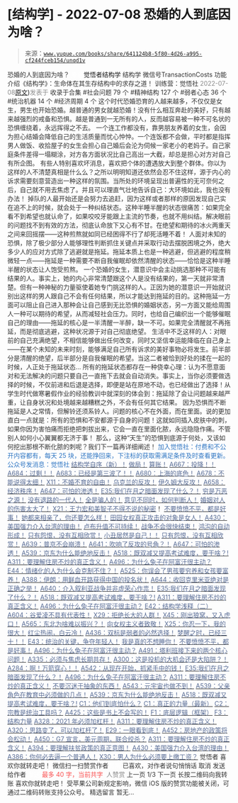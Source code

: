 # [结构学] - 2022-07-08 恐婚的人到底因为啥？

> 来源：[`www.yuque.com/books/share/641124b8-5f80-4d26-a995-cf244fceb154/unqd1v`](https://www.yuque.com/books/share/641124b8-5f80-4d26-a995-cf244fceb154/unqd1v)

<ne-p id="520f42f3293818f927861ebbd5b15da4_p_0" data-lake-id="520f42f3293818f927861ebbd5b15da4_p_0"><ne-text id="u40a8aa19" style="color: rgb(51, 51, 51);">恐婚的人到底因为啥？</ne-text></ne-p> <ne-p id="a5b251b4113d285211c75af35ef41df6" data-lake-id="a5b251b4113d285211c75af35ef41df6"><ne-text id="u94ea7e41" ne-fontsize="12" style="color: rgb(255, 255, 255);">原创</ne-text><ne-text id="u4142549e" ne-fontsize="14">觉悟者</ne-text><ne-text id="u60620fe7" ne-fontsize="14">结构学</ne-text></ne-p> <ne-p id="2a1abb24e6a92aab7c63fcbc9b41a70b" data-lake-id="2a1abb24e6a92aab7c63fcbc9b41a70b"><ne-text id="u51f48665" ne-fontsize="14" ne-bold="true" style="color: rgb(51, 51, 51);">结构学</ne-text></ne-p> <ne-p id="c14d42cccbc3ba8e67676a2f0923f2ab" data-lake-id="c14d42cccbc3ba8e67676a2f0923f2ab"><ne-text id="u8f5511e7" ne-fontsize="14" style="color: rgb(51, 51, 51);">微信号</ne-text><ne-text id="ue7187e4a" ne-fontsize="14" style="color: rgb(51, 51, 51);">TransactionCosts</ne-text></ne-p> <ne-p id="5ddc5d9d372619e3170339ee69b3022d" data-lake-id="5ddc5d9d372619e3170339ee69b3022d"><ne-text id="u8087b43c" ne-fontsize="14" style="color: rgb(51, 51, 51);">功能介绍</ne-text><ne-text id="ue3d22f68" ne-fontsize="14" style="color: rgb(51, 51, 51);">《结构学》：生命体在其生存结构中的求存之道！ 训练营：觉悟社</ne-text></ne-p> <ne-p id="e8fe56839fd812d17e72a0943e22610d" data-lake-id="e8fe56839fd812d17e72a0943e22610d"><ne-text id="u54d60800" style="color: rgb(140, 140, 140);">2022-07-08</ne-text>[<ne-text id="ue6e90cbb" ne-fontsize="14">原文</ne-text>](https://mp.weixin.qq.com/s?__biz=MzIzMDYwOTM0Mg==&mid=2247487411&idx=1&sn=fbd4765b4818928c69e22b987655f2e7&chksm=e8b19762dfc61e74552521889fcd29a3dfa86a10ce01a5053879b7ef33c86699e986798505c9#rd))<ne-text id="u75e5e244" ne-fontsize="14" style="color: rgb(140, 140, 140);">发表于</ne-text></ne-p> <ne-p id="ce5f8435d778a201b4f9e4a7ad1b8754" data-lake-id="ce5f8435d778a201b4f9e4a7ad1b8754"><ne-text id="u8cc81a5e" style="color: rgb(51, 51, 51);">收录于合集</ne-text></ne-p> <ne-p id="322cc2e1e1da9746ecc13c18f3b08780" data-lake-id="322cc2e1e1da9746ecc13c18f3b08780"><ne-text id="udca9cd5f" style="color: rgb(51, 51, 51);">#社会问题 79 个</ne-text></ne-p> <ne-p id="8e3e592478003fc4a53a610b3ec1c6a2" data-lake-id="8e3e592478003fc4a53a610b3ec1c6a2"><ne-text id="uc2239ad8" style="color: rgb(51, 51, 51);">#精神结构 127 个</ne-text></ne-p> <ne-p id="7d945d5ca83a9ed9248c3326c3ee0d73" data-lake-id="7d945d5ca83a9ed9248c3326c3ee0d73"><ne-text id="ua178db75" style="color: rgb(51, 51, 51);">#弱者心态 36 个</ne-text></ne-p> <ne-p id="9a3cdfab93f8f72c2d0944431845b7bd" data-lake-id="9a3cdfab93f8f72c2d0944431845b7bd"><ne-text id="u2f2a3bcd" style="color: rgb(51, 51, 51);">#统治机器 14 个</ne-text></ne-p> <ne-p id="a134c854117528fd363ff4f0a69332c6" data-lake-id="a134c854117528fd363ff4f0a69332c6"><ne-text id="ua0bf4b93" style="color: rgb(51, 51, 51);">#经济周期 4 个</ne-text></ne-p> <ne-p id="d1dcde2f57de9be62b6bc1d28d340fe5" data-lake-id="d1dcde2f57de9be62b6bc1d28d340fe5"><ne-text id="u6195b30e" style="color: rgb(51, 51, 51);">这个时代恐婚恐育的人越来越多，不仅仅是女生，男生也开始恐婚。越普通的男女就越恐婚！没有什么相互奔赴的美好，只有越来越强烈的戒备和恐惧。越是普通到一无所有的人，反而越容易被一种不可名状的恐惧缠绕着，永远挥得之不去。</ne-text></ne-p> <ne-p id="bc7cd8cd453cfb428777ca3c1ed8d199" data-lake-id="bc7cd8cd453cfb428777ca3c1ed8d199"><ne-text id="u55b7db38" style="color: rgb(51, 51, 51);">一个连工作都没有，靠男朋友养着的女生，会因为担心结婚会降低自己的生活质量而忧心忡忡。一个连饭都不会做，平时都是指挥男人做饭、收拾屋子的女生会担心自己婚后会沦为伺候一家老小的老妈子。自己家庭条件差得一塌糊涂，对方各方面状况比自己高出一大截，却总是担心对方对自己有所企图。</ne-text></ne-p> <ne-p id="2390b6d2bbea8f91bce442f3f0281041" data-lake-id="2390b6d2bbea8f91bce442f3f0281041"><ne-text id="u7fd22a41" style="color: rgb(51, 51, 51);">有些人特别喜欢坏消息，喜欢把个体的遭遇放大到整个群体。你以为这样的人不清楚真相是什么么？之所以明明知道还依然会忍不住这样，源于内心的诉求需要刻意营造出一种这样的氛围。当所处的环境呈现出普遍性的无可奈何之后，自己就不用去焦虑了。并且可以理直气壮地告诉自己：大环境如此，我也没有办法！</ne-text></ne-p> <ne-p id="c0358ae190b064dabdfcb7f2eb107ced" data-lake-id="c0358ae190b064dabdfcb7f2eb107ced"><ne-text id="u65c8dc9a" style="color: rgb(51, 51, 51);">掉队的人最开始还是会努力去追赶，因为这样或者那样的原因发现自己实在追不上的时候，就会处于一种纠结状态。这种半睡半醒的状态很痛苦：如果完全看不到希望也就认命了，如果咬咬牙能跟上主流的节奏，也就不用纠结。解决眼前的问题找不到有效的方法，彻底认命放下又心有不甘。在绝望和期待的冰火两重天之间来回摇摆——这种煎熬就如同已经困得不行了却死活睡不着！</ne-text></ne-p> <ne-p id="cf5c141a082f0d0cae572f5a63d289fb" data-lake-id="cf5c141a082f0d0cae572f5a63d289fb"><ne-text id="u4d0e0764" style="color: rgb(51, 51, 51);">人面对未知的恐惧，除了极少部分人能够理性判断抓住关键点并采取行动去摆脱困境之外，绝大多少人的应对方式除了逃避就是拖延。拖延本质上也是一种逃避，但逃避的程度稍微轻一点——拖延是一种需要不断自我催眠却依然清醒的状态——恰恰是这种半睡半醒的状态让人饱受煎熬。</ne-text></ne-p> <ne-p id="8e8dedd867aeb1d1fb2a15a8f73ce655" data-lake-id="8e8dedd867aeb1d1fb2a15a8f73ce655"><ne-text id="u43411252" style="color: rgb(51, 51, 51);">一个恐婚的女生，潜意识中会主动挑选那种不可能有结果的人。事实上，她的内心非常清楚跟这个人是没有结果的，第一天就非常清楚。但有一种神秘的力量驱使着她专门挑这样的人。正因为她的潜意识一开始就识别出这样的男人跟自己不会有任何结果，所以才能达到拖延的目的。这种拖延一方面可以阻止自己进入那种会让自己感到无比恐惧的婚姻状态，另一方面又能给周围人一种可以期待的希望，从而减轻社会压力。同时，也给自己编织出一个能够催眠自己的理由——拖延的核心是一半清醒一半醉，缺一不可。如果完全清醒就不再拖延，而是彻底逃避，这种状况源于对自己彻底绝望。</ne-text></ne-p> <ne-p id="903fa7fec72b4057676f628031897e13" data-lake-id="903fa7fec72b4057676f628031897e13"><ne-text id="u7c89d98c" style="color: rgb(51, 51, 51);">生活中不乏这样的人：对眼前的自己充满绝望，不相信能够做出任何改变，同时又坚信幸运能降临在自己身上——在某个未知的未来时刻，能够满足自己所有诉求的美好事物必将发生。前半部分是清醒的绝望，后半部分是自我催眠的希望。当这二者被恰到好处的揉在一起的时候，人正处于拖延状态…</ne-text></ne-p> <ne-p id="0ddfae3b104767a27bc506d52a596a98" data-lake-id="0ddfae3b104767a27bc506d52a596a98"><ne-text id="u1d5974d2" style="color: rgb(51, 51, 51);">所有的拖延状态都存在一种侥幸心理：认为不愿意面对和无法解决的问题只要自己一直拖下去就会自动消失。事实上，当你必须要做选择的时候，不仅前进和后退是选择，即便是站在原地不动，也已经做出了选择！从学生时代做寒暑假作业的经验教训中就深刻的体会到：拖延除了会让问题越来越严重，让自身状况和处境越来越糟糕之外，不会有任何其它结果。</ne-text></ne-p> <ne-p id="7ea27120928e730159705b2959af44bd" data-lake-id="7ea27120928e730159705b2959af44bd"><ne-text id="u81a44e9a" style="color: rgb(51, 51, 51);">因为恐惧而不断拖延是人之常情，但解铃还须系铃人。问题的核心不在外面，而在里面。说的更加直白一点就是：所有的恐惧和不安都源于自身的问题！这就如同插入皮肤中的刺，如果你因为害怕痛而拒绝把刺拔出来，它会一直在里面化脓，永远隐隐作痛。不管别人如何小心翼翼都无济于事！</ne-text></ne-p> <ne-p id="0ab35ef641d9ffaa45c0df60d7dd2351" data-lake-id="0ab35ef641d9ffaa45c0df60d7dd2351"><ne-text id="u05fcea67" style="color: rgb(51, 51, 51);">那么，这种“天生”的恐惧到底源于何处，又该如何挖出那根不断化脓的刺呢？我们下一篇再详细阐述！</ne-text></ne-p> <ne-p id="f80bf84d9b6be806078fb959f0b78f4b" data-lake-id="f80bf84d9b6be806078fb959f0b78f4b"><ne-text id="u29129ddd" ne-fontsize="13" style="color: rgb(47, 118, 195);">加入觉悟社：付费和不公开内容都有，每天 25 块，还能挣回来，下注标的获取需满足条件及时查看更新。公众号发消息：觉悟社</ne-text></ne-p>  <ne-p id="bb87240a5d746e40b8d70e713bac7784" data-lake-id="bb87240a5d746e40b8d70e713bac7784"><ne-card data-card-name="image" data-card-type="inline" id="xZH5D" ne-fontsize="13" data-event-boundary="card" style="color: rgb(53, 53, 53);"><ne-p id="9c8ac00bdc34f27eccc7c33dc6db45e7" data-lake-id="9c8ac00bdc34f27eccc7c33dc6db45e7">[<ne-text id="uf4b0ad8f" ne-bold="true" style="color: rgb(87, 107, 149);">结构学自序（新）！</ne-text>](http://mp.weixin.qq.com/s?__biz=MzIzMDYwOTM0Mg==&mid=2247485283&idx=1&sn=aa2b8554b8e5040f8f959636feaa06a3&chksm=e8b19fb2dfc616a430aa381b8da0815311244e694a69809cd92d0602ac34cfe5f1f419b3745e&scene=21#wechat_redirect)</ne-p> <ne-p id="7a6ee1d2e05bb10ca046b7fb68a464a7" data-lake-id="7a6ee1d2e05bb10ca046b7fb68a464a7">[<ne-text id="u573fefa6" ne-bold="true" style="color: rgb(87, 107, 149);">做局！</ne-text>](http://mp.weixin.qq.com/s?__biz=MzAxNDk1NjI2Mw==&mid=2247488230&idx=1&sn=86e717386c0aa06a0a4bbf4f9ec117aa&chksm=9b8a316eacfdb878aae8ed4ea6817620cc3ac62d7815fdfd85606464c3f2d79fcf2ce72dec77&scene=21#wechat_redirect)</ne-p> <ne-p id="0e6d62444f106fbf8dcedefbb39695cc" data-lake-id="0e6d62444f106fbf8dcedefbb39695cc">[<ne-text id="uc60f941a" ne-bold="true" style="color: rgb(87, 107, 149);">算账！</ne-text>](http://mp.weixin.qq.com/s?__biz=MzAxNDk1NjI2Mw==&mid=2247488259&idx=1&sn=2b72f3c0199cdacaa8e48eb9ad30f809&chksm=9b8a308bacfdb99d72ebcd3aaf0015c889b88f4598b093719ee8765aa8be3b3caaad95a445ae&scene=21#wechat_redirect)</ne-p> <ne-p id="5f460155f392f9ce71728f1c8d6b3c08" data-lake-id="5f460155f392f9ce71728f1c8d6b3c08">[<ne-text id="ucf4ba0ad" ne-bold="true" style="color: rgb(87, 107, 149);">A667：投降！！</ne-text>](http://mp.weixin.qq.com/s?__biz=MzIzMDYwOTM0Mg==&mid=2247487227&idx=1&sn=3567bf6c0c6612ccf84993824f8cc40f&chksm=e8b1962adfc61f3cff8d335a562ea28615e58579d460d2f65148f46a6311ad5257411d96f655&scene=21#wechat_redirect)</ne-p> <ne-p id="ecbc29b4b2473fa16606253940683c3c" data-lake-id="ecbc29b4b2473fa16606253940683c3c">[<ne-text id="u5cc14882" ne-bold="true" style="color: rgb(87, 107, 149);">A684：过剩！！</ne-text>](http://mp.weixin.qq.com/s?__biz=MzIzMDYwOTM0Mg==&mid=2247487405&idx=1&sn=6f60b1583b09b9c3220290377a3f9a10&chksm=e8b1977cdfc61e6a0077a0bb80055453a839dad4caabb0b595c7e363c052e05cf3e46ac1e22f&scene=21#wechat_redirect)</ne-p> <ne-p id="6fa71cd24c23dd9a6f2daa867094353f" data-lake-id="6fa71cd24c23dd9a6f2daa867094353f">[<ne-text id="ud2dd706a" ne-bold="true" style="color: rgb(87, 107, 149);">A683：已经是第三波了！！</ne-text>](http://mp.weixin.qq.com/s?__biz=MzIzMDYwOTM0Mg==&mid=2247487397&idx=1&sn=26209d75ef8be499139baf79880704d5&chksm=e8b19774dfc61e62615a5d6c959869dfc2d436e3038fd407716aebb59e278b1f37f0637b68de&scene=21#wechat_redirect)</ne-p> <ne-p id="6ac4aa742e904d1f5306655eee60445a" data-lake-id="6ac4aa742e904d1f5306655eee60445a">[<ne-text id="u77d68f36" style="color: rgb(87, 107, 149);">A680：上海的底色！</ne-text>](http://mp.weixin.qq.com/s?__biz=MzIzMDYwOTM0Mg==&mid=2247487369&idx=1&sn=a18e0d719fb0549237274a07964dadbf&chksm=e8b19758dfc61e4ec0cf4343ed7bd19f207616e41dcfd37f655056fc0dcbcacb8cd20da56a5e&scene=21#wechat_redirect)</ne-p> <ne-p id="d288dd7525030d8bfc8778c46e651256" data-lake-id="d288dd7525030d8bfc8778c46e651256">[<ne-text id="ue7737cd4" style="color: rgb(87, 107, 149);">A678：不能说得太细！</ne-text>](http://mp.weixin.qq.com/s?__biz=MzAxNDk1NjI2Mw==&mid=2247488621&idx=1&sn=de619343a166fa2033545096b107a136&chksm=9b8a37e5acfdbef33879aa1c737b5ded3b611c15cf6b7945e400a9293cb0353f2eb5feb120f0&scene=21#wechat_redirect)</ne-p> <ne-p id="658d192bf2cfd27ab752d7d1ebdb88e7" data-lake-id="658d192bf2cfd27ab752d7d1ebdb88e7">[<ne-text id="u8d5959a2" style="color: rgb(87, 107, 149);">X11：不婚不育的自由！</ne-text>](http://mp.weixin.qq.com/s?__biz=MzAxNDk1NjI2Mw==&mid=2247488624&idx=1&sn=cfdcf5cd7d234b00245dfa23df2e5d85&chksm=9b8a37f8acfdbeeebe63d985f630872fc5a37f8719f399a3c849a94f33a7bbc7a2a5c3ef6461&scene=21#wechat_redirect)</ne-p> <ne-p id="4e8b710a05d0da0db79fed506544c120" data-lake-id="4e8b710a05d0da0db79fed506544c120">[<ne-text id="u6540b274" ne-bold="true" style="color: rgb(87, 107, 149);">乌克兰的反攻！</ne-text>](http://mp.weixin.qq.com/s?__biz=MzIzMDYwOTM0Mg==&mid=2247487192&idx=1&sn=02b41bfa6bcfa8c503bac90158886b86&chksm=e8b19609dfc61f1fdb5a8fa6032a0013cd18ff59bdaf308e99096f08813d3b24cc6f361dac6d&scene=21#wechat_redirect)</ne-p> <ne-p id="ba5a3d6bc26eb5c082c1bd8412badba4" data-lake-id="ba5a3d6bc26eb5c082c1bd8412badba4">[<ne-text id="u8669e7b6" ne-bold="true" style="color: rgb(87, 107, 149);">伊久姆大反攻！</ne-text>](http://mp.weixin.qq.com/s?__biz=MzIzMDYwOTM0Mg==&mid=2247487223&idx=1&sn=ab3169d841cb6e53507fb5ede0eca8bc&chksm=e8b19626dfc61f306c1786e5cd2a2898cc68c6809f9a8a6b0b16a5891a233ac2653038772039&scene=21#wechat_redirect)</ne-p> <ne-p id="de41fea07d53234040347b339f3a4e9a" data-lake-id="de41fea07d53234040347b339f3a4e9a">[<ne-text id="u4e4bc396" ne-bold="true" style="color: rgb(87, 107, 149);">A658：经济秩序！</ne-text>](http://mp.weixin.qq.com/s?__biz=MzIzMDYwOTM0Mg==&mid=2247487179&idx=1&sn=12ad76a2b6a86d4dc52eb515f2b00500&chksm=e8b1961adfc61f0c30f16b60b87e2fcd3142b4a788c2ae81604f02182574c50b54c1d9e2974d&scene=21#wechat_redirect)</ne-p> <ne-p id="c4239252ddc236951cbcfadce713ded8" data-lake-id="c4239252ddc236951cbcfadce713ded8">[<ne-text id="ubbe7f727" style="color: rgb(87, 107, 149);">A647：可怕的渗透！</ne-text>](http://mp.weixin.qq.com/s?__biz=MzAxNDk1NjI2Mw==&mid=2247488112&idx=1&sn=d2cdb1bbea5f7a7248e4ba132c2ad922&chksm=9b8a31f8acfdb8ee225327ff157e56571bbf63b8958ad6c47d7da000b5da90fa01379222c8e1&scene=21#wechat_redirect)</ne-p> <ne-p id="0dca30adaf5f489b5d1a8ab9c26d8082" data-lake-id="0dca30adaf5f489b5d1a8ab9c26d8082">[<ne-text id="ucbed402b" ne-bold="true" style="color: rgb(87, 107, 149);">E35:我们在月之暗面发现了什么？！</ne-text>](http://mp.weixin.qq.com/s?__biz=MzIzMDYwOTM0Mg==&mid=2247486632&idx=1&sn=170aeff87eb36dce354c8b2437f4b27f&chksm=e8b19479dfc61d6f08e6492954a528f20387fe2fa925747cf2b504d2bc69084f24495e972e41&scene=21#wechat_redirect)</ne-p> <ne-p id="27c5f386e6fc0182e2e14a308e65497b" data-lake-id="27c5f386e6fc0182e2e14a308e65497b">[<ne-text id="u357abbbb" style="color: rgb(87, 107, 149);">穷是万恶之源！</ne-text>](http://mp.weixin.qq.com/s?__biz=MzAxNDk1NjI2Mw==&mid=2247483823&idx=1&sn=e54ebe9891b302dc0bf1815c76ccf8b7&chksm=9b8a2227acfdab31a05e273addd9159d4b8263d58d3c58bf214841c8189157519719c3427306&scene=21#wechat_redirect)</ne-p> <ne-p id="ff4f012d252756899fefd17764bdef9b" data-lake-id="ff4f012d252756899fefd17764bdef9b">[<ne-text id="ud9d892be" style="color: rgb(87, 107, 149);">没有退路的一代人！</ne-text>](http://mp.weixin.qq.com/s?__biz=MzAxNDk1NjI2Mw==&mid=2247486533&idx=1&sn=a0d5cce0656aad467148e0642eb85a00&chksm=9b8a2fcdacfda6db79857186e953a089baf1fb678b2b071cf101c5a26e7fb9768474c94243ca&scene=21#wechat_redirect)</ne-p> <ne-p id="86436cd22c83b983f1d9642d710270b9" data-lake-id="86436cd22c83b983f1d9642d710270b9">[<ne-text id="ub789d54f" style="color: rgb(87, 107, 149);">全是骗人的！</ne-text>](http://mp.weixin.qq.com/s?__biz=MzAxNDk1NjI2Mw==&mid=2247488130&idx=1&sn=5fe267832478f7d2cb6b09a120555e5b&chksm=9b8a310aacfdb81c8fc93b00e05cfdaa2da89f21513f198ae2233f007a4f9e7747c86595239c&scene=21#wechat_redirect)</ne-p> <ne-p id="009df481706c2d439159d2c0f83d03c3" data-lake-id="009df481706c2d439159d2c0f83d03c3">[<ne-text id="u3dad05a8" style="color: rgb(87, 107, 149);">意见不同时，如何判断人！</ne-text>](http://mp.weixin.qq.com/s?__biz=MzAxNDk1NjI2Mw==&mid=2247488223&idx=1&sn=4860be32308a7b853142c8d799d2b678&chksm=9b8a3157acfdb841242ae974e7ea0dc1582191bb60e7ad12f98c37506e7ddcd62410d67707fc&scene=21#wechat_redirect)</ne-p> <ne-p id="eea508c1235c6dd1c80ed6f126ea33e9" data-lake-id="eea508c1235c6dd1c80ed6f126ea33e9">[<ne-text id="uc2808eae" style="color: rgb(87, 107, 149);">婚姻对人的伤害太大了！</ne-text>](http://mp.weixin.qq.com/s?__biz=MzAxNDk1NjI2Mw==&mid=2247487796&idx=1&sn=d28ec342a60e8f8e74c96b548770eb7d&chksm=9b8a32bcacfdbbaaa3c33780116e1353dadb8f5bcdc93ce019a77554980c845e8319c4f432b4&scene=21#wechat_redirect)</ne-p> <ne-p id="81fb7a444fa04f8c05c008a83b66db12" data-lake-id="81fb7a444fa04f8c05c008a83b66db12">[<ne-text id="ud46b6551" style="color: rgb(87, 107, 149);">X21：王力宏和美智子不得不说的秘密</ne-text>](http://mp.weixin.qq.com/s?__biz=MzAxNDk1NjI2Mw==&mid=2247487666&idx=1&sn=433b7a0997c277c09f3605796de5551e&chksm=9b8a333aacfdba2c584b5a5d0dacbd731be4e8789e0f949f8b2ea15507f108b465eb9e3ceafb&scene=21#wechat_redirect)<ne-text id="u62450ce3" style="color: rgb(51, 51, 51);">！</ne-text></ne-p> <ne-p id="4a7b2ae96a5faa7b569ec5099fe48052" data-lake-id="4a7b2ae96a5faa7b569ec5099fe48052">[<ne-text id="u8ffbdd35" ne-bold="true" style="color: rgb(87, 107, 149);">不要愤愤不平，都是好事！</ne-text>](http://mp.weixin.qq.com/s?__biz=MzAxNDk1NjI2Mw==&mid=2247487130&idx=1&sn=b21138d85455f5692aaf039038c78342&chksm=9b8a2d12acfda404a2b67fe4d446ee0f2805ad64a8b8004902934600fd731191e140df6ac19a&scene=21#wechat_redirect)</ne-p> <ne-p id="d14d7e2992b36073cd549a1bf92039c9" data-lake-id="d14d7e2992b36073cd549a1bf92039c9">[<ne-text id="ue0af8587" ne-bold="true" style="color: rgb(87, 107, 149);">她都来相亲了，你还要怎么样！</ne-text>](http://mp.weixin.qq.com/s?__biz=MzAxNDk1NjI2Mw==&mid=2247486952&idx=1&sn=698aec6916d2eca5e758c25c4c634346&chksm=9b8a2e60acfda776b80a4f2f0d5c2fe4921fc821cdf029fa9d2fdc52fd708fc5a0b980d5d3d0&scene=21#wechat_redirect)</ne-p> <ne-p id="7471dda5bff29157b37e62f29741c9c3" data-lake-id="7471dda5bff29157b37e62f29741c9c3">[<ne-text id="ucbb76e5e" ne-bold="true" style="color: rgb(87, 107, 149);">田园女权真正攻击的对象是女人！</ne-text>](http://mp.weixin.qq.com/s?__biz=MzIzMDYwOTM0Mg==&mid=2247486412&idx=1&sn=5dd3e8b2a759838d739e6d61ebab2eab&chksm=e8b1931ddfc61a0bf6f81cd2a9a9232ea8ce86528a8eea66c6635180e8678b819ebb38b4cb86&scene=21#wechat_redirect)</ne-p> <ne-p id="6483b49e50d29742991383f81643167c" data-lake-id="6483b49e50d29742991383f81643167c">[<ne-text id="u0da4106d" ne-bold="true" style="color: rgb(87, 107, 149);">A430：美国强力介入台湾的理由！</ne-text>](http://mp.weixin.qq.com/s?__biz=MzIzMDYwOTM0Mg==&mid=2247486587&idx=1&sn=e14d4403bb13c441596f09add1b5f27c&chksm=e8b194aadfc61dbcab0c1d70249910161f8c77b0163ac8278dfe5c2f817d2bb2a3ac3e7ddf89&scene=21#wechat_redirect)</ne-p> <ne-p id="4b391fc028cd40eacd532d58af4de4f6" data-lake-id="4b391fc028cd40eacd532d58af4de4f6">[<ne-text id="u469dfde0" style="color: rgb(87, 107, 149);">卢布升值不可持续！</ne-text>](https://mp.weixin.qq.com/s?__biz=MzAxNDk1NjI2Mw==&mid=2247488186&idx=1&sn=bbaac79bae71799e8140c217bbb9a108&scene=21#wechat_redirect)</ne-p> <ne-p id="4ed5a6c5ce036f8460531ec28d69ceb0" data-lake-id="4ed5a6c5ce036f8460531ec28d69ceb0">[<ne-text id="ub2f83ec2" style="color: rgb(87, 107, 149);">战争不会很快结束！</ne-text>](https://mp.weixin.qq.com/s?__biz=MzAxNDk1NjI2Mw==&mid=2247488182&idx=1&sn=3d07cd83b71988dd378865d6e40adbec&scene=21#wechat_redirect)</ne-p> <ne-p id="afd70998214067bf2d731fea460db7df" data-lake-id="afd70998214067bf2d731fea460db7df">[<ne-text id="ubd0e07e2" style="color: rgb(87, 107, 149);">鸿沟的自动形成！</ne-text>](http://mp.weixin.qq.com/s?__biz=MzAxNDk1NjI2Mw==&mid=2247488236&idx=1&sn=bfdf4d53034c97075b678327e8a7e773&chksm=9b8a3164acfdb872448fb8f53a436a657580e509ff6963728f7d3b541fb67aab302d754c4b0e&scene=21#wechat_redirect)</ne-p> <ne-p id="59f2a0f8a0820e9fefa3475fd2a83945" data-lake-id="59f2a0f8a0820e9fefa3475fd2a83945">[<ne-text id="u692a9b04" style="color: rgb(87, 107, 149);">只有怨恨，没有互相欣赏！</ne-text>](http://mp.weixin.qq.com/s?__biz=MzAxNDk1NjI2Mw==&mid=2247488211&idx=1&sn=73ad89d15a2aaee80830cc5c69de6c58&chksm=9b8a315bacfdb84d0bfeb48b3a272efbc5bd4a109ba8c183dbbc75aa85e0a62dec457694d9eb&scene=21#wechat_redirect)</ne-p> <ne-p id="ac58ee673d22e4a0a172ffc14e841507" data-lake-id="ac58ee673d22e4a0a172ffc14e841507">[<ne-text id="u57048a61" style="color: rgb(87, 107, 149);">小丑居然是自己！！</ne-text>](http://mp.weixin.qq.com/s?__biz=MzAxNDk1NjI2Mw==&mid=2247488135&idx=1&sn=55e611eea7203a0b5db03bf97ef6fb53&chksm=9b8a310facfdb8195803cc833b8defe1a107a60b9014e10d7b91f809a2d7781c820ae84f9e9a&scene=21#wechat_redirect)</ne-p> <ne-p id="00100db9bd524a6c1a0be0586a3ee1c3" data-lake-id="00100db9bd524a6c1a0be0586a3ee1c3">[<ne-text id="u51ed42fb" style="color: rgb(87, 107, 149);">只有怨恨，没有互相欣赏！</ne-text>](http://mp.weixin.qq.com/s?__biz=MzAxNDk1NjI2Mw==&mid=2247488211&idx=1&sn=73ad89d15a2aaee80830cc5c69de6c58&chksm=9b8a315bacfdb84d0bfeb48b3a272efbc5bd4a109ba8c183dbbc75aa85e0a62dec457694d9eb&scene=21#wechat_redirect)</ne-p> <ne-p id="11f20c4d76fde36717493ba6a879ebed" data-lake-id="11f20c4d76fde36717493ba6a879ebed">[<ne-text id="ua65c4f4b" ne-bold="true" style="color: rgb(87, 107, 149);">A639：普京不会崩溃！</ne-text>](http://mp.weixin.qq.com/s?__biz=MzAxNDk1NjI2Mw==&mid=2247488084&idx=1&sn=7c8d1370795dc6496c224b27c0137762&chksm=9b8a31dcacfdb8ca47772d583074c0ce9e16f2a9a2d3a27359cb26cb851d21da814506f6a3df&scene=21#wechat_redirect)</ne-p> <ne-p id="32fcdbb241ed87d74167dcdee7637308" data-lake-id="32fcdbb241ed87d74167dcdee7637308">[<ne-text id="u58d56afa" ne-bold="true" style="color: rgb(87, 107, 149);">A641：吹响了反攻的号角？！</ne-text>](http://mp.weixin.qq.com/s?__biz=MzAxNDk1NjI2Mw==&mid=2247488089&idx=1&sn=c532b7b5b38bb03828c600669804f8cc&chksm=9b8a31d1acfdb8c77d656a7aaf9d77c03603864118e10553cfdfde1061229392a21ea728b8b0&scene=21#wechat_redirect)</ne-p> <ne-p id="c286014a28df6a362562e885fd21a2ed" data-lake-id="c286014a28df6a362562e885fd21a2ed">[<ne-text id="u3881c758" style="color: rgb(87, 107, 149);">A647：可怕的渗透！</ne-text>](http://mp.weixin.qq.com/s?__biz=MzAxNDk1NjI2Mw==&mid=2247488112&idx=1&sn=d2cdb1bbea5f7a7248e4ba132c2ad922&chksm=9b8a31f8acfdb8ee225327ff157e56571bbf63b8958ad6c47d7da000b5da90fa01379222c8e1&scene=21#wechat_redirect)</ne-p> <ne-p id="c06490d3a27d796614e64f4c37f7aa83" data-lake-id="c06490d3a27d796614e64f4c37f7aa83">[<ne-text id="u2a8b3b76" style="color: rgb(87, 107, 149);">A539：京东为什么能绝地反击！</ne-text>](http://mp.weixin.qq.com/s?__biz=MzIzMDYwOTM0Mg==&mid=2247486752&idx=1&sn=3a967e3288db5b7d924e36914086e534&chksm=e8b195f1dfc61ce7c971386eb678d7da286167d0f52fdd51989049844b0a550cc58e00552d2e&scene=21#wechat_redirect)</ne-p> <ne-p id="bef095f956a1ea01a4f8b9ae699acac4" data-lake-id="bef095f956a1ea01a4f8b9ae699acac4">[<ne-text id="u6e76449b" ne-bold="true" style="color: rgb(87, 107, 149);">A518：既双减又提高考试难度，要干啥？!</ne-text>](http://mp.weixin.qq.com/s?__biz=MzIzMDYwOTM0Mg==&mid=2247486528&idx=1&sn=837ef39e3c0b47ac84d5096690555ae7&chksm=e8b19491dfc61d87292daf575c1e7c95b3f0543f313b65c7ad4ab369603833704304ec7451d7&scene=21#wechat_redirect)</ne-p> <ne-p id="a75b378fbf747de9098ef3df15110465" data-lake-id="a75b378fbf747de9098ef3df15110465">[<ne-text id="ueb66fede" style="color: rgb(87, 107, 149);">A311：要理解住房不炒的真正含义！</ne-text>](http://mp.weixin.qq.com/s?__biz=MzIzMDYwOTM0Mg==&mid=2247484959&idx=1&sn=090583ec50bfd9febec1de463c2672f6&chksm=e8b19ecedfc617d8629080f6745c8de013cfe875de26eef6767b2d5c10782650223ed15f807b&scene=21#wechat_redirect)</ne-p> <ne-p id="b27567fab10887e33b282007252c1d57" data-lake-id="b27567fab10887e33b282007252c1d57">[<ne-text id="u687db76a" style="color: rgb(87, 107, 149);">A496：为什么兔子在阿富汗很主动？</ne-text>](http://mp.weixin.qq.com/s?__biz=MzIzMDYwOTM0Mg==&mid=2247486278&idx=1&sn=40d09857088bebd3c70bec1c7a500f06&chksm=e8b19397dfc61a810125242c8e395330f934390eb50bd54053ecd3f31ddc91de4e429c0f693a&scene=21#wechat_redirect)</ne-p> <ne-p id="4f4f024dc7450c2cb65ad694f49ea94f" data-lake-id="4f4f024dc7450c2cb65ad694f49ea94f">[<ne-text id="u0a7df621" style="color: rgb(87, 107, 149);">E44：情绪化的人为什么会克制不住？！</ne-text>](http://mp.weixin.qq.com/s?__biz=MzIzMDYwOTM0Mg==&mid=2247487062&idx=1&sn=c1af22f2f5d1e79f7245b826bfaf1f30&chksm=e8b19687dfc61f91468cf22b77c0e221d45054df37b2b602c331eb328b5d46802c69e0d87722&scene=21#wechat_redirect)</ne-p> <ne-p id="ec8d9acb2af0e800b96f2053d13b496b" data-lake-id="ec8d9acb2af0e800b96f2053d13b496b">[<ne-text id="u6ef07537" style="color: rgb(87, 107, 149);">A525：你误会了男孩要穷养和女孩要富养！</ne-text>](http://mp.weixin.qq.com/s?__biz=MzIzMDYwOTM0Mg==&mid=2247486714&idx=1&sn=693d4c55ab2f0ecdebf06c4807848908&chksm=e8b1942bdfc61d3d1d76c11adb860b1b02f1ab58e48ba3349677a44a563764e09d7eb35f930d&scene=21#wechat_redirect)</ne-p> <ne-p id="2be4a7771b3b12474e40cebe70c100c7" data-lake-id="2be4a7771b3b12474e40cebe70c100c7">[<ne-text id="ufe8f7b88" style="color: rgb(87, 107, 149);">A388：伊朗：用鲜血开路获得中国的投名状！</ne-text>](http://mp.weixin.qq.com/s?__biz=MzIzMDYwOTM0Mg==&mid=2247485591&idx=1&sn=a8443453e3caf1f201006eeec8e6e539&chksm=e8b19046dfc61950e63e29bb93049ce90b3228913e9ecee99a2f01b8fdda7cd8966a054241a9&scene=21#wechat_redirect)</ne-p> <ne-p id="167bea6755ed5d4a8f11354f6b675780" data-lake-id="167bea6755ed5d4a8f11354f6b675780">[<ne-text id="u31585cfd" ne-bold="true" style="color: rgb(87, 107, 149);">A644：收回克里米亚绝对是正确之举！</ne-text>](http://mp.weixin.qq.com/s?__biz=MzIzMDYwOTM0Mg==&mid=2247487112&idx=1&sn=c116d6a79085ad9fe413f42170eca23a&chksm=e8b19659dfc61f4fdb34ac71a7efb0994e7e3c07f7e8b75f34c646b05293f27d2e21423efc1a&scene=21#wechat_redirect)</ne-p> <ne-p id="80fc69a31ee220e3d85e1a8673bea1e6" data-lake-id="80fc69a31ee220e3d85e1a8673bea1e6">[<ne-text id="u8c993475" ne-bold="true" style="color: rgb(87, 107, 149);">A640：介入叙利亚战争并非虚荣心作祟！</ne-text>](http://mp.weixin.qq.com/s?__biz=MzAxNDk1NjI2Mw==&mid=2247488081&idx=1&sn=adfaf12849fa59e47f412105d2170c75&chksm=9b8a31d9acfdb8cfb8b78731ecb12a5d70c3b6997675397a2f95ba7bf63638aca4ee74acf789&scene=21#wechat_redirect)</ne-p> <ne-p id="e7f49fe9d603a66b89e1ee1b644d4316" data-lake-id="e7f49fe9d603a66b89e1ee1b644d4316">[<ne-text id="ucf0f1353" ne-bold="true" style="color: rgb(87, 107, 149);">E35:我们在月之暗面发现了什么？！</ne-text>](http://mp.weixin.qq.com/s?__biz=MzIzMDYwOTM0Mg==&mid=2247486632&idx=1&sn=170aeff87eb36dce354c8b2437f4b27f&chksm=e8b19479dfc61d6f08e6492954a528f20387fe2fa925747cf2b504d2bc69084f24495e972e41&scene=21#wechat_redirect)</ne-p> <ne-p id="114d32e39070d8edfd3d611be0167c42" data-lake-id="114d32e39070d8edfd3d611be0167c42">[<ne-text id="ud71147eb" ne-bold="true" style="color: rgb(87, 107, 149);">A518：既双减又提高考试难度，要干啥？!</ne-text>](http://mp.weixin.qq.com/s?__biz=MzIzMDYwOTM0Mg==&mid=2247486528&idx=1&sn=837ef39e3c0b47ac84d5096690555ae7&chksm=e8b19491dfc61d87292daf575c1e7c95b3f0543f313b65c7ad4ab369603833704304ec7451d7&scene=21#wechat_redirect)</ne-p> <ne-p id="f721803fdafd346381e13c0f3744807a" data-lake-id="f721803fdafd346381e13c0f3744807a">[<ne-text id="ue8f52f52" style="color: rgb(87, 107, 149);">A311：要理解住房不炒的真正含义！</ne-text>](http://mp.weixin.qq.com/s?__biz=MzIzMDYwOTM0Mg==&mid=2247484959&idx=1&sn=090583ec50bfd9febec1de463c2672f6&chksm=e8b19ecedfc617d8629080f6745c8de013cfe875de26eef6767b2d5c10782650223ed15f807b&scene=21#wechat_redirect)</ne-p> <ne-p id="df0a27fce394746f639a48e8cd2b58a2" data-lake-id="df0a27fce394746f639a48e8cd2b58a2">[<ne-text id="uf9e11131" style="color: rgb(87, 107, 149);">A496：为什么兔子在阿富汗很主动？</ne-text>](http://mp.weixin.qq.com/s?__biz=MzIzMDYwOTM0Mg==&mid=2247486278&idx=1&sn=40d09857088bebd3c70bec1c7a500f06&chksm=e8b19397dfc61a810125242c8e395330f934390eb50bd54053ecd3f31ddc91de4e429c0f693a&scene=21#wechat_redirect)</ne-p> <ne-p id="69ecf59adcf330d7c1305632786bb0d3" data-lake-id="69ecf59adcf330d7c1305632786bb0d3">[<ne-text id="u77fa6f75" style="color: rgb(87, 107, 149);">E42：结构学浅释（二）</ne-text>](http://mp.weixin.qq.com/s?__biz=MzAxNDk1NjI2Mw==&mid=2247487869&idx=1&sn=b6f942cf2c9969953971beb5a43a8183&chksm=9b8a32f5acfdbbe33ddd8df1f2b8f73b05522b604676c4ab01f411657e37e8c7226602ce3ad9&scene=21#wechat_redirect)</ne-p> <ne-p id="5140e3e7517f03e89bf5d668581473ba" data-lake-id="5140e3e7517f03e89bf5d668581473ba">[<ne-text id="ud9cba253" style="color: rgb(87, 107, 149);">A604：谷爱凌不具有代表性！</ne-text>](http://mp.weixin.qq.com/s?__biz=MzAxNDk1NjI2Mw==&mid=2247487885&idx=1&sn=fa1590be4f0f8be38dd4d8eb877b638d&chksm=9b8a3205acfdbb13039310f86f6e6fce5520a7827afc4e63b4eb6ca7f89ace1950488fa2f17e&scene=21#wechat_redirect)</ne-p> <ne-p id="4cf419245bf90116343be389f22229a8" data-lake-id="4cf419245bf90116343be389f22229a8">[<ne-text id="ua0fb04b6" style="color: rgb(87, 107, 149);">X29：拒绝长大的人群！</ne-text>](http://mp.weixin.qq.com/s?__biz=MzAxNDk1NjI2Mw==&mid=2247487734&idx=1&sn=406322eea52d5ed24ebaf979fdf714c1&chksm=9b8a337eacfdba688c7e6a511a417ec4d9a03b13d1bdb5c91e6ef37e9a7b747460354e0b0e8e&scene=21#wechat_redirect)</ne-p> <ne-p id="0ff3d5a2e58ae9cbfece2b3e7fb71d0f" data-lake-id="0ff3d5a2e58ae9cbfece2b3e7fb71d0f">[<ne-text id="u43edc132" style="color: rgb(87, 107, 149);">X45：刚出狼窝，又入虎口！</ne-text>](http://mp.weixin.qq.com/s?__biz=MzIzMDYwOTM0Mg==&mid=2247486954&idx=1&sn=64057c0c18082933600be972c2031139&chksm=e8b1953bdfc61c2df1b3c17fe8416e975e6f3a2bece068540adc6de643aa8e670b0393ba5c1d&scene=21#wechat_redirect)</ne-p> <ne-p id="e72260360eb9159fa820ee13fdbaf16a" data-lake-id="e72260360eb9159fa820ee13fdbaf16a">[<ne-text id="u2b859e0e" style="color: rgb(87, 107, 149);">A565：东北为啥难以振兴？！</ne-text>](http://mp.weixin.qq.com/s?__biz=MzAxNDk1NjI2Mw==&mid=2247487834&idx=1&sn=15ef2b4f3f81c4a67f5bc0256f5cb776&chksm=9b8a32d2acfdbbc4cd9c76535f994c4bb53ad6b3e74f367231b7e7465a88541ec7bb77237c42&scene=21#wechat_redirect)</ne-p> <ne-p id="48cd840c2c95997881101f24572fd2a8" data-lake-id="48cd840c2c95997881101f24572fd2a8">[<ne-text id="u61d4d5a6" style="color: rgb(87, 107, 149);">向女权主义者致敬！</ne-text>](http://mp.weixin.qq.com/s?__biz=MzIzMDYwOTM0Mg==&mid=2247485914&idx=1&sn=cb260e0cec6b1e24661013278d412581&chksm=e8b1910bdfc6181d9f5f293493e2505dcec25647d0521d5ec62f92be5e32c04d0927583b6eb1&scene=21#wechat_redirect)</ne-p> <ne-p id="39071031a3075b271018ba3f9d9192fe" data-lake-id="39071031a3075b271018ba3f9d9192fe">[<ne-text id="uc8858254" ne-bold="true" style="color: rgb(87, 107, 149);">X25：你忍一下，我的很大！</ne-text>](http://mp.weixin.qq.com/s?__biz=MzAxNDk1NjI2Mw==&mid=2247487691&idx=1&sn=25bf18fb0375ec81c4b02f06b4829131&chksm=9b8a3343acfdba55113abce1ada59a203e08f7fee28d62767bfede2ce6e1bf3ace451af06adf&scene=21#wechat_redirect)</ne-p> <ne-p id="db0e814d97a98fe634403dd559b61faa" data-lake-id="db0e814d97a98fe634403dd559b61faa">[<ne-text id="ue25840d8" ne-bold="true" style="color: rgb(87, 107, 149);">红尘热闹，白云冷！</ne-text>](http://mp.weixin.qq.com/s?__biz=MzAxNDk1NjI2Mw==&mid=2247486913&idx=1&sn=6b387c24eb6d5e30ed150e13eded77a1&chksm=9b8a2e49acfda75fdfcfe0a7770792cdd85568a9ecb1bd9b67508b29df853aaba08bf27356d5&scene=21#wechat_redirect)</ne-p> <ne-p id="a4dde3e56a9bb0a49a9cc23ad44c3b9c" data-lake-id="a4dde3e56a9bb0a49a9cc23ad44c3b9c">[<ne-text id="u37f83add" ne-bold="true" style="color: rgb(87, 107, 149);">A436：双标是弱者的必然选择！</ne-text>](http://mp.weixin.qq.com/s?__biz=MzIzMDYwOTM0Mg==&mid=2247485909&idx=1&sn=c64a96a6f11c7ff756ce005441035200&chksm=e8b19104dfc61812546950789d22fe83ba04b34c72337fb6dc6041ec4dfa6c2c9ec3005f80c5&scene=21#wechat_redirect)</ne-p> <ne-p id="bf5d0b49dbe45a14af14c425ac4e2bd7" data-lake-id="bf5d0b49dbe45a14af14c425ac4e2bd7">[<ne-text id="ua2a3a313" ne-bold="true" style="color: rgb(87, 107, 149);">梦醒之时，已经三十！</ne-text>](http://mp.weixin.qq.com/s?__biz=MzIzMDYwOTM0Mg==&mid=2247484378&idx=1&sn=e3a058584a13d7a5267315113964280d&chksm=e8b19b0bdfc6121df4af4b77d2d826fd0f4132ccfdee48132ce8cf86eb1ba45b898be83d1dc7&scene=21#wechat_redirect)[<ne-text id="ufe1466fc" style="color: rgb(87, 107, 149);">！</ne-text>](http://mp.weixin.qq.com/s?__biz=MzAxNDk1NjI2Mw==&mid=2247486952&idx=1&sn=698aec6916d2eca5e758c25c4c634346&chksm=9b8a2e60acfda776b80a4f2f0d5c2fe4921fc821cdf029fa9d2fdc52fd708fc5a0b980d5d3d0&scene=21#wechat_redirect)</ne-p> <ne-p id="a7e50b4bc1f1b3028ec88b8bb08ab024" data-lake-id="a7e50b4bc1f1b3028ec88b8bb08ab024">[<ne-text id="ua9d0bc9e" style="color: rgb(87, 107, 149);">E43：统治的关键，争夺年轻人！</ne-text>](http://mp.weixin.qq.com/s?__biz=MzAxNDk1NjI2Mw==&mid=2247487815&idx=1&sn=84f963d6fb37f4f4ae70bb92b60488ae&chksm=9b8a32cfacfdbbd9aeb7089e2d38899684a97159afe1b1f220e3ca472cc321442bf52e5606dd&scene=21#wechat_redirect)</ne-p> <ne-p id="07f78a724b9a47384e0f0caeed4882e0" data-lake-id="07f78a724b9a47384e0f0caeed4882e0">[<ne-text id="u47e6d70b" style="color: rgb(87, 107, 149);">我是真的不想睡你！</ne-text>](http://mp.weixin.qq.com/s?__biz=MzAxNDk1NjI2Mw==&mid=2247487023&idx=1&sn=66d63e9f199deee86afff0f76a959c91&chksm=9b8a2da7acfda4b17ebf27c87c446049d0b8c557303b850a69ac971d8cdfcc91e41c0e6d3fcb&scene=21#wechat_redirect)</ne-p> <ne-p id="aa91169bbc30869f5755928632934196" data-lake-id="aa91169bbc30869f5755928632934196">[<ne-text id="u3bd9430f" style="color: rgb(87, 107, 149);">不要愤愤不平，都是好事！</ne-text>](http://mp.weixin.qq.com/s?__biz=MzAxNDk1NjI2Mw==&mid=2247487130&idx=1&sn=b21138d85455f5692aaf039038c78342&chksm=9b8a2d12acfda404a2b67fe4d446ee0f2805ad64a8b8004902934600fd731191e140df6ac19a&scene=21#wechat_redirect)</ne-p> <ne-p id="7015130f5e4f77215add2b7b4b3e5032" data-lake-id="7015130f5e4f77215add2b7b4b3e5032">[<ne-text id="u73b53e64" ne-bold="true" style="color: rgb(87, 107, 149);">A496：为什么兔子在阿富汗很主动？</ne-text>](http://mp.weixin.qq.com/s?__biz=MzIzMDYwOTM0Mg==&mid=2247486278&idx=1&sn=40d09857088bebd3c70bec1c7a500f06&chksm=e8b19397dfc61a810125242c8e395330f934390eb50bd54053ecd3f31ddc91de4e429c0f693a&scene=21#wechat_redirect)</ne-p> <ne-p id="4e5c867bad0e6079deeee933ecc10cb7" data-lake-id="4e5c867bad0e6079deeee933ecc10cb7">[<ne-text id="u82e998cb" ne-bold="true" style="color: rgb(87, 107, 149);">A491：塔利班接下来的两个核心问题！</ne-text>](http://mp.weixin.qq.com/s?__biz=MzAxNDk1NjI2Mw==&mid=2247487097&idx=1&sn=fd7abf4ba489928b7b810d20cbec7dc9&chksm=9b8a2df1acfda4e7ce05f7c03df131e9d266d960945c436b89b871744b21cc352bf3cb668486&scene=21#wechat_redirect)</ne-p> <ne-p id="750c520adf02e65d73efaf8a114c1f5d" data-lake-id="750c520adf02e65d73efaf8a114c1f5d">[<ne-text id="u73550fa9" ne-bold="true" style="color: rgb(87, 107, 149);">A335：必须与焦虑长期共存！</ne-text>](http://mp.weixin.qq.com/s?__biz=MzIzMDYwOTM0Mg==&mid=2247485165&idx=1&sn=f3f0957c63fa549b288f00c8b117162e&chksm=e8b19e3cdfc6172a188000afd2b522144a04ba774169824cad2067d93b5365537ff0644f6b9f&scene=21#wechat_redirect)</ne-p> <ne-p id="0b2c56d07259d1b503325e6f13564f39" data-lake-id="0b2c56d07259d1b503325e6f13564f39">[<ne-text id="ua82474da" ne-bold="true" style="color: rgb(87, 107, 149);">A300：这是投机的大机会还是大陷阱？！</ne-text>](http://mp.weixin.qq.com/s?__biz=MzIzMDYwOTM0Mg==&mid=2247484882&idx=1&sn=b103029f41e3aede94e1a45d035cd9ac&chksm=e8b19d03dfc614153863f37ca3f9204b451e2c02ad5ca8680c120e2458e628e5329c76b2d42c&scene=21#wechat_redirect)</ne-p> <ne-p id="75a7f6637d93806095056d88e913f72b" data-lake-id="75a7f6637d93806095056d88e913f72b">[<ne-text id="ua96451e5" ne-bold="true" style="color: rgb(87, 107, 149);">A284：啊！万箭穿心！！</ne-text>](http://mp.weixin.qq.com/s?__biz=MzIzMDYwOTM0Mg==&mid=2247484966&idx=1&sn=a814f2c1b14425d45f9921f7c08bcec5&chksm=e8b19ef7dfc617e131146f6675328e5088faaae0daa64da92af48b28c8cf19aedceb7a43e40b&scene=21#wechat_redirect)</ne-p> <ne-p id="187b78cce2bf0828f9afd39a4969df40" data-lake-id="187b78cce2bf0828f9afd39a4969df40">[<ne-text id="u5acea08b" ne-bold="true" style="color: rgb(87, 107, 149);">A542：从现在开始，抓紧手中的钱！</ne-text>](http://mp.weixin.qq.com/s?__biz=MzIzMDYwOTM0Mg==&mid=2247486640&idx=1&sn=a96afa7d2b698e33240735ea8d7671f7&chksm=e8b19461dfc61d77a4afce11ecc7558b8d7ff5d495a78bcb609e3eed5c70bcbed5f3d6a66023&scene=21#wechat_redirect)</ne-p> <ne-p id="d9944c71a1f8382d27cfd3de66659d6c" data-lake-id="d9944c71a1f8382d27cfd3de66659d6c">[<ne-text id="u0a01135a" ne-bold="true" style="color: rgb(87, 107, 149);">E35:我们在月之暗面发现了什么？！</ne-text>](http://mp.weixin.qq.com/s?__biz=MzIzMDYwOTM0Mg==&mid=2247486632&idx=1&sn=170aeff87eb36dce354c8b2437f4b27f&chksm=e8b19479dfc61d6f08e6492954a528f20387fe2fa925747cf2b504d2bc69084f24495e972e41&scene=21#wechat_redirect)</ne-p> <ne-p id="1ebea3bd49d9c2dfb64d207170f4e527" data-lake-id="1ebea3bd49d9c2dfb64d207170f4e527">[<ne-text id="u201f3f60" ne-bold="true" style="color: rgb(87, 107, 149);">A496：为什么兔子在阿富汗很主动？</ne-text>](http://mp.weixin.qq.com/s?__biz=MzIzMDYwOTM0Mg==&mid=2247486278&idx=1&sn=40d09857088bebd3c70bec1c7a500f06&chksm=e8b19397dfc61a810125242c8e395330f934390eb50bd54053ecd3f31ddc91de4e429c0f693a&scene=21#wechat_redirect)</ne-p> <ne-p id="25e9737c122e82f56f9aa95a3fd9f081" data-lake-id="25e9737c122e82f56f9aa95a3fd9f081">[<ne-text id="uefac51cb" ne-bold="true" style="color: rgb(87, 107, 149);">A311：要理解住房不炒的真正含义！</ne-text>](http://mp.weixin.qq.com/s?__biz=MzIzMDYwOTM0Mg==&mid=2247484959&idx=1&sn=090583ec50bfd9febec1de463c2672f6&chksm=e8b19ecedfc617d8629080f6745c8de013cfe875de26eef6767b2d5c10782650223ed15f807b&scene=21#wechat_redirect)</ne-p> <ne-p id="08e40bcfe78fe411598fe25ae04ef62f" data-lake-id="08e40bcfe78fe411598fe25ae04ef62f">[<ne-text id="u5b16183c" style="color: rgb(87, 107, 149);">不要沉迷于抽象的东西！</ne-text>](http://mp.weixin.qq.com/s?__biz=MzAxNDk1NjI2Mw==&mid=2247487527&idx=1&sn=e24c2dd98e5f9883c8dce2a1e7bb80df&chksm=9b8a33afacfdbab921e90b3eafc3618176a35da53c53bb51f2ef2f9a98e87d05949a4b0ad69b&scene=21#wechat_redirect)</ne-p> <ne-p id="8ac07943fce4eced812c4846220b7dde" data-lake-id="8ac07943fce4eced812c4846220b7dde">[<ne-text id="u7dfb92ba" ne-bold="true" style="color: rgb(87, 107, 149);">A543：元宇宙也做不到！</ne-text>](http://mp.weixin.qq.com/s?__biz=MzAxNDk1NjI2Mw==&mid=2247487476&idx=1&sn=2e2f159d365f00117f8fd47d3ca062f9&chksm=9b8a2c7cacfda56a80b9243d42bc5faabe4622c27fb4f3edad16ca5de7242a9c1345056ee461&scene=21#wechat_redirect)</ne-p> <ne-p id="bf13c2ebb62ce08f738a06fc97ada384" data-lake-id="bf13c2ebb62ce08f738a06fc97ada384">[<ne-text id="u24f21813" ne-bold="true" style="color: rgb(87, 107, 149);">A539：父亲角色在教育中必须做的几点！</ne-text>](http://mp.weixin.qq.com/s?__biz=MzAxNDk1NjI2Mw==&mid=2247487582&idx=1&sn=f4bac1092e8f45f6a86e662d8a68d556&chksm=9b8a33d6acfdbac0b4e01232406db5e9a315180b66b1bc830f17231f167d515d33408ff727b6&scene=21#wechat_redirect)</ne-p> <ne-p id="c95d836746b0ba18918f9cf13eca75be" data-lake-id="c95d836746b0ba18918f9cf13eca75be">[<ne-text id="u6ee96e52" ne-bold="true" style="color: rgb(87, 107, 149);">A539：京东为什么能绝地反击！</ne-text>](http://mp.weixin.qq.com/s?__biz=MzIzMDYwOTM0Mg==&mid=2247486752&idx=1&sn=3a967e3288db5b7d924e36914086e534&chksm=e8b195f1dfc61ce7c971386eb678d7da286167d0f52fdd51989049844b0a550cc58e00552d2e&scene=21#wechat_redirect)</ne-p> <ne-p id="b9dfde089dcec964198300ff693dc5fe" data-lake-id="b9dfde089dcec964198300ff693dc5fe">[<ne-text id="u3d2a97da" ne-bold="true" style="color: rgb(87, 107, 149);">A518：既双减又提高考试难度，要干啥？!</ne-text>](http://mp.weixin.qq.com/s?__biz=MzIzMDYwOTM0Mg==&mid=2247486528&idx=1&sn=837ef39e3c0b47ac84d5096690555ae7&chksm=e8b19491dfc61d87292daf575c1e7c95b3f0543f313b65c7ad4ab369603833704304ec7451d7&scene=21#wechat_redirect)</ne-p> <ne-p id="50f366a8223a23a3c709d6ecf5937841" data-lake-id="50f366a8223a23a3c709d6ecf5937841">[<ne-text id="u54ff0654" style="color: rgb(87, 107, 149);">C1：他们到底怕什么？</ne-text>](http://mp.weixin.qq.com/s?__biz=MzAxNDk1NjI2Mw==&mid=2247483898&idx=1&sn=1b0a50386e9e89d2750dec717236f0aa&chksm=9b8a2272acfdab64235b35ee5e91b8cac6172144207251636e1345fc570aa1601f59eff7f442&scene=21#wechat_redirect)</ne-p> <ne-p id="7b64a103a7914ebca0aa5c8be2c65638" data-lake-id="7b64a103a7914ebca0aa5c8be2c65638">[<ne-text id="ub6bf5dee" style="color: rgb(87, 107, 149);">C1：真正的力量（最新）</ne-text>](http://mp.weixin.qq.com/s?__biz=MzAxNDk1NjI2Mw==&mid=2247485209&idx=1&sn=d7b335d2c9632363c72de85ce7834b3e&chksm=9b8a2491acfdad87ae308d74534ec4def57980a2b1db88ffe56ac03e4d76ea55e7eab2343097&scene=21#wechat_redirect)</ne-p> <ne-p id="b313c148647dbfd900e8d1b3228daee0" data-lake-id="b313c148647dbfd900e8d1b3228daee0">[<ne-text id="u434b6bd0" style="color: rgb(87, 107, 149);">C2：宗教是统治工具吗？</ne-text>](http://mp.weixin.qq.com/s?__biz=MzAxNDk1NjI2Mw==&mid=2247483901&idx=1&sn=f5d9f8c7bd84370c79adae921351e813&chksm=9b8a2275acfdab63fde093d76ff82e01d0e2fd43ea675f77fd17fd51a15873d4d10499f5338d&scene=21#wechat_redirect)</ne-p> <ne-p id="078d3cf0b9a11ae911309979e14a6143" data-lake-id="078d3cf0b9a11ae911309979e14a6143">[<ne-text id="uad4a7913" ne-bold="true" style="color: rgb(87, 107, 149);">A425：这些是书上不会写的！</ne-text>](http://mp.weixin.qq.com/s?__biz=MzIzMDYwOTM0Mg==&mid=2247485662&idx=1&sn=1a8617a9ebd44891c112f3b3f6762f8a&chksm=e8b1900fdfc6191942a3ec1399a47af7cd44582c369a4e6211b0bd114d934785bf0c20fc09ab&scene=21#wechat_redirect)</ne-p> <ne-p id="c71d860916f0509da4f15b06d72960af" data-lake-id="c71d860916f0509da4f15b06d72960af">[<ne-text id="u9d332b5c" style="color: rgb(87, 107, 149);">F1：底层逻辑（框架）</ne-text>](http://mp.weixin.qq.com/s?__biz=MzAxNDk1NjI2Mw==&mid=2247485072&idx=1&sn=83d919c9e3bf71d25978a97c8d4c8aa6&chksm=9b8a2518acfdac0ea8a0f84382cc7c0a26d1ac3664d76c6365aee67ac4ebcac1bf280c060249&scene=21#wechat_redirect)</ne-p> <ne-p id="9c3812b1404a2856028e196aafb20d79" data-lake-id="9c3812b1404a2856028e196aafb20d79">[<ne-text id="ufba28868" style="color: rgb(87, 107, 149);">F3：结构力量</ne-text>](http://mp.weixin.qq.com/s?__biz=MzAxNDk1NjI2Mw==&mid=2247484256&idx=1&sn=f10d9c530bfd6ea08b25d4bec657c13a&chksm=9b8a20e8acfda9fee057f2df26790f905c898132cac91d833d14e636edb00c20514d63189a88&scene=21#wechat_redirect)</ne-p> <ne-p id="939e93f03d38a4a108740d19988705fa" data-lake-id="939e93f03d38a4a108740d19988705fa">[<ne-text id="u5b294ebb" ne-bold="true" style="color: rgb(87, 107, 149);">A328：2021 年必须加杠杆！</ne-text>](http://mp.weixin.qq.com/s?__biz=MzIzMDYwOTM0Mg==&mid=2247485087&idx=1&sn=24d72f6a71bddb8954a03be5db246538&chksm=e8b19e4edfc617587a8ae645885a89ab8c3c6f67730a026d9c7c9a94ab3051ca480302147fc0&scene=21#wechat_redirect)</ne-p> <ne-p id="eb290f23df67ab76f42cbc311a4a6f9b" data-lake-id="eb290f23df67ab76f42cbc311a4a6f9b">[<ne-text id="u9687516a" ne-bold="true" style="color: rgb(87, 107, 149);">A311：要理解住房不炒的真正含义！</ne-text>](http://mp.weixin.qq.com/s?__biz=MzIzMDYwOTM0Mg==&mid=2247484959&idx=1&sn=090583ec50bfd9febec1de463c2672f6&chksm=e8b19ecedfc617d8629080f6745c8de013cfe875de26eef6767b2d5c10782650223ed15f807b&scene=21#wechat_redirect)</ne-p> <ne-p id="6f884acdf0e83aeed385c95f3f7d9542" data-lake-id="6f884acdf0e83aeed385c95f3f7d9542">[<ne-text id="ud1dda4e4" ne-fontsize="13" ne-bold="true" style="color: rgb(87, 107, 149);">A320：思路变了，可以加杠杆了！</ne-text>](http://mp.weixin.qq.com/s?__biz=MzIzMDYwOTM0Mg==&mid=2247485041&idx=1&sn=add2174fa42806f885a456a072ee4fee&chksm=e8b19ea0dfc617b6734e013f780112fdd88f28ad5312ce423fea1d75da4c3757660dab175208&scene=21#wechat_redirect)</ne-p> <ne-p id="0a55947c17e7c37f78fda30f3cad3fd4" data-lake-id="0a55947c17e7c37f78fda30f3cad3fd4">[<ne-text id="ue5236225" ne-bold="true" style="color: rgb(87, 107, 149);">E29：一眼看到底！</ne-text>](http://mp.weixin.qq.com/s?__biz=MzIzMDYwOTM0Mg==&mid=2247485301&idx=1&sn=dc6dd50c5d742ea51ce9e394de25351a&chksm=e8b19fa4dfc616b26734c3619c6fa664474fa478d2764c3370dde41d19f6035edc05f9f191e8&scene=21#wechat_redirect)</ne-p> <ne-p id="1621e5d4b9eae4c53dd8b2045d83afb0" data-lake-id="1621e5d4b9eae4c53dd8b2045d83afb0">[<ne-text id="ucd6b1a25" ne-bold="true" style="color: rgb(87, 107, 149);">A452：房地产的政策将会松动！</ne-text>](http://mp.weixin.qq.com/s?__biz=MzIzMDYwOTM0Mg==&mid=2247485878&idx=1&sn=4734a99c9336a27d5f802e5ba2495648&chksm=e8b19167dfc618718c2197c8c2b5ad15d0750193a5007806c490b9daf505f1b36f08c5f4d574&scene=21#wechat_redirect)</ne-p> <ne-p id="4b2765d3013dc895e9daa88e101e4ecd" data-lake-id="4b2765d3013dc895e9daa88e101e4ecd">[<ne-text id="ucb5a5128" ne-bold="true" style="color: rgb(87, 107, 149);">A450：G7 宣言，美元周期，联合绞杀？</ne-text>](http://mp.weixin.qq.com/s?__biz=MzIzMDYwOTM0Mg==&mid=2247485852&idx=1&sn=7b9112d33031e09eae8e3591a6813a3f&chksm=e8b1914ddfc6185b5b91dfd07067729c91349366d409edca7395f9bb3f2fceb656e9e4be6a6f&scene=21#wechat_redirect)</ne-p> <ne-p id="7bc6c321dbb15ecc1cebefbcf59696c1" data-lake-id="7bc6c321dbb15ecc1cebefbcf59696c1">[<ne-text id="u404e056c" ne-bold="true" style="color: rgb(87, 107, 149);">A311：要理解住房不炒的真正含义！</ne-text>](http://mp.weixin.qq.com/s?__biz=MzIzMDYwOTM0Mg==&mid=2247484959&idx=1&sn=090583ec50bfd9febec1de463c2672f6&chksm=e8b19ecedfc617d8629080f6745c8de013cfe875de26eef6767b2d5c10782650223ed15f807b&scene=21#wechat_redirect)</ne-p> <ne-p id="a235cd1718f78979fcb0846cf4441156" data-lake-id="a235cd1718f78979fcb0846cf4441156">[<ne-text id="u818bc0ac" ne-bold="true" style="color: rgb(87, 107, 149);">A394：要理解扶贫政策的真正意图！</ne-text>](http://mp.weixin.qq.com/s?__biz=MzIzMDYwOTM0Mg==&mid=2247485502&idx=1&sn=fffb9911cefa626e6fbcb9c416c1eb98&chksm=e8b190efdfc619f9b0e42f3c3d5d79c17df1619bad2b1bddd6a482242b583ee46d8a79a245e6&scene=21#wechat_redirect)</ne-p> <ne-p id="5c699cefe61edbe7b594f3e141c3043c" data-lake-id="5c699cefe61edbe7b594f3e141c3043c">[<ne-text id="u5ebec90e" ne-bold="true" style="color: rgb(87, 107, 149);">A430：美国强力介入台湾的理由！</ne-text>](http://mp.weixin.qq.com/s?__biz=MzIzMDYwOTM0Mg==&mid=2247486587&idx=1&sn=e14d4403bb13c441596f09add1b5f27c&chksm=e8b194aadfc61dbcab0c1d70249910161f8c77b0163ac8278dfe5c2f817d2bb2a3ac3e7ddf89&scene=21#wechat_redirect)</ne-p> <ne-p id="d8966d1c759826b63d8da86cfe40b866" data-lake-id="d8966d1c759826b63d8da86cfe40b866">[<ne-text id="u51d0c4b2" style="color: rgb(87, 107, 149);">A386：你何必去逼一个普通人！</ne-text>](http://mp.weixin.qq.com/s?__biz=MzAxNDk1NjI2Mw==&mid=2247486567&idx=1&sn=eb1efed18e9e4659d0da10d6088443cd&chksm=9b8a2fefacfda6f99715c659822dc81f9c1aa2147c97f4e58d1f080bb491c4cc91c74b4b7a9e&scene=21#wechat_redirect)</ne-p> <ne-p id="18e5b2dd4d7774a63c33db781caad017" data-lake-id="18e5b2dd4d7774a63c33db781caad017">[<ne-text id="ub04f4755" style="color: rgb(87, 107, 149);">X30：男人为什么必须要上缴工资？</ne-text>](http://mp.weixin.qq.com/s?__biz=MzAxNDk1NjI2Mw==&mid=2247487741&idx=1&sn=8a3ea62108b727f9f499c4f443309b07&chksm=9b8a3375acfdba635f90b03d0fe3584e4ceb01ba683217f87806196c2d112d0f4dfa7532a678&scene=21#wechat_redirect)</ne-p> <ne-p id="0973467476ac29e9030e86d91c7d7bcf" data-lake-id="0973467476ac29e9030e86d91c7d7bcf"><ne-text id="u01572615" style="color: rgb(51, 51, 51);">觉悟者</ne-text></ne-p> <ne-p id="64ceb0a297a861dbf9a4450ae72fe136" data-lake-id="64ceb0a297a861dbf9a4450ae72fe136"><ne-text id="u6698d5d2" style="color: rgb(51, 51, 51);">喜欢你就转走吧！</ne-text></ne-p> <ne-p id="0380f0b7cc8b29ebf29f43d46f2b1bbe" data-lake-id="0380f0b7cc8b29ebf29f43d46f2b1bbe"><ne-text id="u72bf7ad7" ne-bold="true" style="color: rgb(51, 51, 51);">微信扫一扫赞赏作者</ne-text><ne-text id="u6f52b4e1" ne-bold="true" style="color: rgb(255, 255, 255);">赞赏</ne-text></ne-p> <ne-p id="d2321a961933fc031137729f6b8bf2c7" data-lake-id="d2321a961933fc031137729f6b8bf2c7"><ne-text id="u76f021ce" style="color: rgb(51, 51, 51);">已喜欢，</ne-text><ne-text id="u26cd29e4">对作者说句悄悄话</ne-text></ne-p> <ne-p id="73b88b9ac4ee601adcade6d05cec58a0" data-lake-id="73b88b9ac4ee601adcade6d05cec58a0"><ne-text id="u7b472ea3" style="color: rgb(51, 51, 51);">取消</ne-text></ne-p> <ne-p id="79e877291ac46402379869961ddbbf35" data-lake-id="79e877291ac46402379869961ddbbf35"><ne-text id="u499a38e7" ne-fontsize="14" ne-bold="true" style="color: rgb(51, 51, 51);">发送给作者</ne-text></ne-p> <ne-p id="6415b32d175cd7964280ee4320b50874" data-lake-id="6415b32d175cd7964280ee4320b50874"><ne-text id="u7786e23f" ne-bold="true" style="color: rgb(255, 255, 255);">发送</ne-text></ne-p> <ne-p id="495edb10f60766876c13d870682bab64" data-lake-id="495edb10f60766876c13d870682bab64"><ne-text id="u5cdf75b6" ne-fontsize="13" style="color: rgb(250, 81, 81);">最多 40 字，当前共字</ne-text></ne-p> <ne-p id="94a9bba3ee9fb5739af3144cd42800ce" data-lake-id="94a9bba3ee9fb5739af3144cd42800ce"><ne-text id="u4da77c5f" style="color: rgb(136, 136, 136);"> 人赞赏</ne-text></ne-p> <ne-p id="eef7549d949e1fe83c9315ab54d0b6ed" data-lake-id="eef7549d949e1fe83c9315ab54d0b6ed"><ne-text id="u4a292587" style="color: rgb(51, 51, 51);">上一页</ne-text> <ne-text id="ua8feb19d">1</ne-text><ne-text id="u10bc2d75" style="color: rgb(51, 51, 51);">/3 下一页</ne-text></ne-p> <ne-p id="9bf84b08351f75fd9996eedc9002a36a" data-lake-id="9bf84b08351f75fd9996eedc9002a36a"><ne-text id="uf4e838ad" style="color: rgb(51, 51, 51);">长按二维码向我转账</ne-text></ne-p> <ne-p id="559ceee9f5d13656d7e9c55111f1938d" data-lake-id="559ceee9f5d13656d7e9c55111f1938d"><ne-text id="u8699826c" style="color: rgb(51, 51, 51);">喜欢你就转走吧！</ne-text></ne-p> <ne-p id="ef645ecf0355ccdae261c61678e611ce" data-lake-id="ef645ecf0355ccdae261c61678e611ce"><ne-text id="u6e767b70" style="color: rgb(51, 51, 51);">受苹果公司新规定影响，微信 iOS 版的赞赏功能被关闭，可通过二维码转账支持公众号。</ne-text></ne-p> <ne-h3 id="gCmuL" data-lake-id="gCmuL"><ne-heading-ext><ne-heading-anchor></ne-heading-anchor><ne-heading-fold></ne-heading-fold></ne-heading-ext><ne-heading-content><ne-text id="u75ad0047" ne-fontsize="16" style="color: rgb(51, 51, 51);">精选留言</ne-text></ne-heading-content></ne-h3> <ne-p id="cad32ef53628e9fdb903833c59be17dd" data-lake-id="cad32ef53628e9fdb903833c59be17dd"><ne-text id="u4d66e18f" style="color: rgb(51, 51, 51);">暂无...</ne-text></ne-p></ne-card></ne-p>